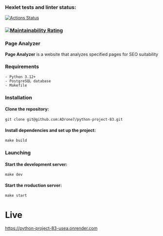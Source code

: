 ### Hexlet tests and linter status:
[![Actions Status](https://github.com/ADrone7/python-project-83/actions/workflows/hexlet-check.yml/badge.svg)](https://github.com/ADrone7/python-project-83/actions)

### [![Maintainability Rating](https://sonarcloud.io/api/project_badges/measure?project=ADrone7_python-project-83&metric=sqale_rating)](https://sonarcloud.io/summary/new_code?id=ADrone7_python-project-83)

### Page Analyzer

**Page Analyzer** is a website that analyzes specified pages for SEO suitability


### Requirements
```
- Python 3.12+
- PostgreSQL database 
- Makefile 
```

### Installation

#### Clone the repository:
```
git clone git@github.com:ADrone7/python-project-83.git
```

#### Install dependencies and set up the project: 
```
make build
```

### Launching

#### Start the development server: 
```
make dev
```
#### Start the rroduction server: 
```
make start
```

# Live
https://python-project-83-usea.onrender.com